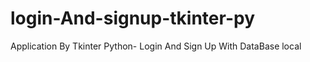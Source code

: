 # login-And-signup-tkinter-py
Application By Tkinter Python-  Login And Sign Up With DataBase local

